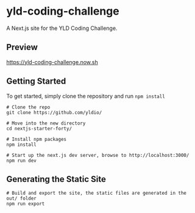 # yld-coding-challenge
A Next.js site for the YLD Coding Challenge.

## Preview

https://yld-coding-challenge.now.sh

## Getting Started

To get started, simply clone the repository and run `npm install`

```
# Clone the repo
git clone https://github.com/yldio/

# Move into the new directory
cd nextjs-starter-forty/

# Install npm packages
npm install

# Start up the next.js dev server, browse to http://localhost:3000/
npm run dev
```

## Generating the Static Site

```
# Build and export the site, the static files are generated in the out/ folder
npm run export
```
